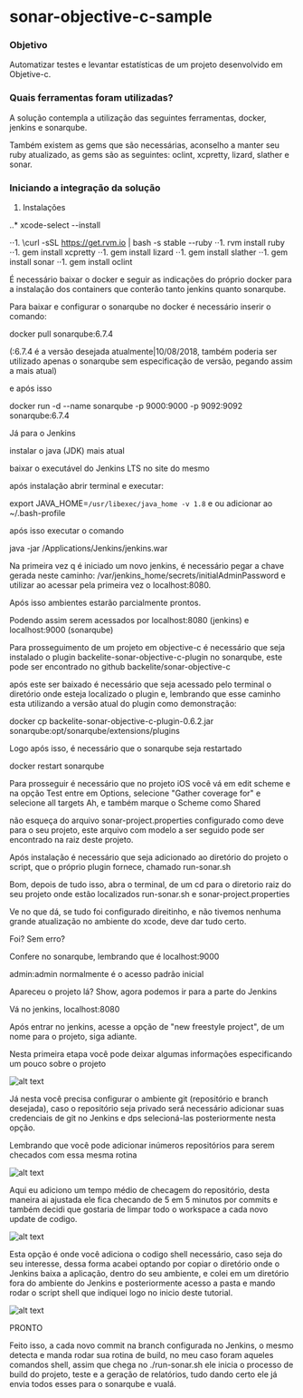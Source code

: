 # sonar-objective-c-sample

### Objetivo

Automatizar testes e levantar estatísticas de um projeto desenvolvido em Objetive-c.

### Quais ferramentas foram utilizadas?

A solução contempla a utilização das seguintes ferramentas, docker, jenkins e sonarqube.

Também existem as gems que são necessárias, aconselho a manter seu ruby atualizado, as gems são as seguintes: oclint, xcpretty, lizard, slather e sonar.

### Iniciando a integração da solução

1. Instalações

..* xcode-select --install

⋅⋅1. \curl -sSL https://get.rvm.io | bash -s stable --ruby
⋅⋅1. rvm install ruby
⋅⋅1. gem install xcpretty
⋅⋅1. gem install lizard
⋅⋅1. gem install slather
⋅⋅1. gem install sonar
⋅⋅1. gem install oclint

É necessário baixar o docker e seguir as indicações do próprio docker para a instalação dos containers que conterão tanto jenkins quanto sonarqube.

Para baixar e configurar o sonarqube no docker é necessário inserir o comando:

docker pull sonarqube:6.7.4 

(:6.7.4 é a versão desejada atualmente|10/08/2018, também poderia ser utilizado apenas o sonarqube sem especificação de versão, pegando assim a mais atual)

e após isso 

docker run -d --name sonarqube -p 9000:9000 -p 9092:9092 sonarqube:6.7.4

Já para o Jenkins

instalar o java (JDK) mais atual

baixar o executável do Jenkins LTS no site do mesmo

após instalação abrir terminal e executar:

export JAVA_HOME=`/usr/libexec/java_home -v 1.8` e ou adicionar ao ~/.bash-profile

após isso executar o comando

java -jar /Applications/Jenkins/jenkins.war

Na primeira vez q é iniciado um novo jenkins, é necessário pegar a chave gerada neste caminho: /var/jenkins_home/secrets/initialAdminPassword e utilizar ao acessar pela primeira vez o localhost:8080.

Após isso ambientes estarão parcialmente prontos.

Podendo assim serem acessados por localhost:8080 (jenkins) e localhost:9000 (sonarqube)

Para prosseguimento de um projeto em objective-c é necessário que seja instalado o plugin backelite-sonar-objective-c-plugin no sonarqube, este pode ser encontrado no github backelite/sonar-objective-c

após este ser baixado é necessário que seja acessado pelo terminal o diretório onde esteja localizado o plugin e, lembrando que esse caminho esta utilizando a versão atual do plugin como demonstração:

docker cp backelite-sonar-objective-c-plugin-0.6.2.jar sonarqube:opt/sonarqube/extensions/plugins

Logo após isso, é necessário que o sonarqube seja restartado

docker restart sonarqube

Para prosseguir é necessário que no projeto iOS você vá em edit scheme e na opção Test entre em Options, selecione "Gather coverage for" e selecione all targets
Ah, e também marque o Scheme como Shared

não esqueça do arquivo sonar-project.properties configurado como deve para o seu projeto, este arquivo com modelo a ser seguido pode ser encontrado na raiz deste projeto.

Após instalação é necessário que seja adicionado ao diretório do projeto o script, que o próprio plugin fornece, chamado run-sonar.sh

Bom, depois de tudo isso, abra o terminal, de um cd para o diretorio raiz do seu projeto onde estão localizados run-sonar.sh e sonar-project.properties

Ve no que dá, se tudo foi configurado direitinho, e não tivemos nenhuma grande atualização no ambiente do xcode, deve dar tudo certo.

Foi? Sem erro?

Confere no sonarqube, lembrando que é localhost:9000

admin:admin normalmente é o acesso padrão inicial

Apareceu o projeto lá? Show, agora podemos ir para a parte do Jenkins

Vá no jenkins, localhost:8080

Após entrar no jenkins, acesse a opção de "new freestyle project", de um nome para o projeto, siga adiante.



Nesta primeira etapa você pode deixar algumas informações especificando um pouco sobre o projeto

![alt text](https://i.imgur.com/vJIhFwe.png)



Já nesta você precisa configurar o ambiente git (repositório e branch desejada), caso o repositório seja privado será necessário adicionar suas credenciais de git no Jenkins e dps selecioná-las posteriormente nesta opção.

Lembrando que você pode adicionar inúmeros repositórios para serem checados com essa mesma rotina

![alt text](https://i.imgur.com/uTQ3Gtn.png)



Aqui eu adiciono um tempo médio de checagem do repositório, desta maneira ai ajustada ele fica checando de 5 em 5 minutos por commits e também decidi que gostaria de limpar todo o workspace a cada novo update de codigo.

![alt text](https://i.imgur.com/Ocsb8yt.png)



Esta opção é onde você adiciona o codigo shell necessário, caso seja do seu interesse, dessa forma acabei optando por copiar o diretório onde o Jenkins baixa a aplicação, dentro do seu ambiente, e colei em um diretório fora do ambiente do Jenkins e posteriormente acesso a pasta e mando rodar o script shell que indiquei logo no inicio deste tutorial.

![alt text](https://i.imgur.com/yUknK9i.png)



PRONTO

Feito isso, a cada novo commit na branch configurada no Jenkins, o mesmo detecta e manda rodar sua rotina de build, no meu caso foram aqueles comandos shell, assim que chega no ./run-sonar.sh ele inicia o processo de build do projeto, teste e a geração de relatórios, tudo dando certo ele já envia todos esses para o sonarqube e vualá.
